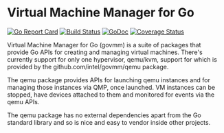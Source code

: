 # Virtual Machine Manager for Go

[![Go Report Card](https://goreportcard.com/badge/github.com/intel/govmm)](https://goreportcard.com/report/github.com/intel/govmm)
[![Build Status](https://travis-ci.org/intel/govmm.svg?branch=master)](https://travis-ci.org/intel/govmm)
[![GoDoc](https://godoc.org/github.com/intel/govmm/qemu?status.svg)](https://godoc.org/github.com/intel/govmm/qemu)
[![Coverage Status](https://coveralls.io/repos/github/intel/govmm/badge.svg?branch=master)](https://coveralls.io/github/intel/govmm?branch=master)

Virtual Machine Manager for Go (govmm) is a suite of packages that
provide Go APIs for creating and managing virtual machines.  There's
currently support for only one hypervisor, qemu/kvm, support for which
is provided by the github.com/intel/govmm/qemu package.

The qemu package provides APIs for launching qemu instances and for
managing those instances via QMP, once launched.  VM instances can
be stopped, have devices attached to them and monitored for events
via the qemu APIs.

The qemu package has no external dependencies apart from the Go
standard library and so is nice and easy to vendor inside other
projects.

